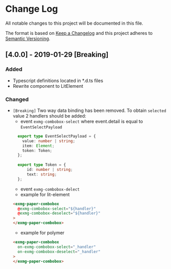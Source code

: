 # Change Log

All notable changes to this project will be documented in this file.

The format is based on [Keep a Changelog](http://keepachangelog.com/)
and this project adheres to [Semantic Versioning](http://semver.org/).

<!--
   PRs should document their user-visible changes (if any) in the
   Unreleased section, uncommenting the header as necessary.
-->
<!-- ### Added -->
<!-- ### Changed -->
<!-- ### Removed -->
<!-- ### Fixed -->

## [4.0.0] - 2019-01-29 [Breaking]
### Added
* Typescript definitions located in *.d.ts files
* Rewrite component to LitElement
### Changed
* `[Breaking]` Two way data binding has been removed. To obtain `selected` value 2 handlers should be added:
  * event `exmg-combobox-select` where event.detail is equal to `EventSelectPayload`
  ```typescript
    export type EventSelectPayload = {
      value: number | string;
      item: Element;
      token: Token;
    };
    
    export type Token = {
        id: number | string;
        text: string;
    };
  ```
  * event `exmg-combobox-delect`
  * example for lit-element
  ```html
  <exmg-paper-combobox
    @exmg-combobox-select="${handler}"
    @exmg-combobox-deselect="${handler}"
  >
  </exmg-paper-combobox>
  ```
    * example for polymer
    ```html
    <exmg-paper-combobox
      on-exmg-combobox-select="_handler"
      on-exmg-combobox-deselect="_handler"
    >
    </exmg-paper-combobox>
    ```
